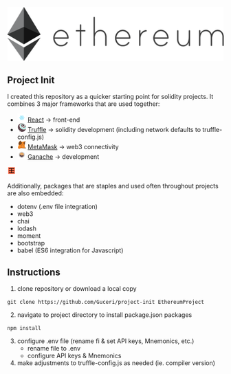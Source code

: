 ![](public/eth.png)
##
## Project Init
I created this repository as a quicker starting point for solidity projects. It combines 3 major frameworks that are used together:
- <img src="public/react.png" width="20" > [React](https://reactjs.org/) -> front-end
- <img src="public/truffle.png" width="20" > [Truffle](https://www.trufflesuite.com/truffle) -> solidity development (including network defaults to truffle-config.js)
- <img src="public/metamask.png" width="20" > [MetaMask](https://metamask.io/) -> web3 connectivity
- <img src="public/ganache.png" width="20" > [Ganache](https://www.trufflesuite.com/ganache) -> development 

<img src="public/infura.png" width="20" >

Additionally, packages that are staples and used often throughout projects are also embedded:
- dotenv (.env file integration)
- web3
- chai
- lodash
- moment
- bootstrap
- babel (ES6 integration for Javascript)
##
## Instructions
1.  clone repository or download a local copy
```
git clone https://github.com/Guceri/project-init EthereumProject
```
2.  navigate to project directory to install package.json packages
```
npm install
```
3.  configure .env file (rename fi & set API keys, Mnemonics, etc.)
      - rename file to .env
      - configure API keys & Mnemonics
4.  make adjustments to truffle-config.js as needed (ie. compiler version)

